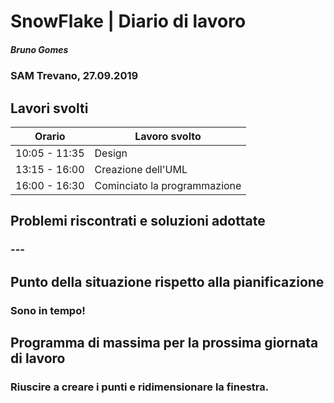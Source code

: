 # SnowFlake | Diario di lavoro
##### Bruno Gomes
### SAM Trevano, 27.09.2019

## Lavori svolti


|Orario        |Lavoro svolto                 |
|--------------|------------------------------|
|10:05 - 11:35 |Design|
|13:15 - 16:00 |Creazione dell'UML|
|16:00 - 16:30 |Cominciato la programmazione|

##  Problemi riscontrati e soluzioni adottate
### ---

##  Punto della situazione rispetto alla pianificazione
### Sono in tempo!

## Programma di massima per la prossima giornata di lavoro
### Riuscire a creare i punti e ridimensionare la finestra.
